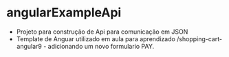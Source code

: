 # angularExampleApi
- Projeto para construção de Api para comunicação em JSON
- Template de Anguar utilizado em aula para aprendizado /shopping-cart-angular9 - adicionando um novo formulario PAY.
